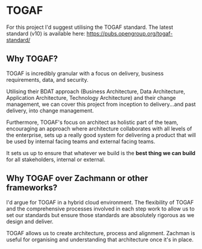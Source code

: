# TOGAF

For this project I'd suggest utilising the TOGAF standard. The latest standard (v10) is available here: https://pubs.opengroup.org/togaf-standard/

## Why TOGAF?

TOGAF is incredibly granular with a focus on delivery, business requirements, data, and security. 

Utilising their BDAT approach (Business Architecture, Data Architecture, Application Architecture, Technology Architecture) and their change management, we can cover this project from inception to delivery...and past delivery, into change management.

Furthermore, TOGAF's focus on architect as holistic part of the team, encouraging an approach where architecture collaborates with all levels of the enterprise, sets up a really good system for delivering a product that will be used by internal facing teams and external facing teams.

It sets us up to ensure that whatever we build is the **best thing we can build** for all stakeholders, internal or external.

## Why TOGAF over Zachmann or other frameworks?

I'd argue for TOGAF in a hybrid cloud environment. The flexibility of TOGAF and the comprehensive processes involved in each step work to allow us to set our standards but ensure those standards are absolutely rigorous as we design and deliver.

TOGAF allows us to create architecture, process and alignment. Zachman is useful for organising and understanding that architecture once it's in place.